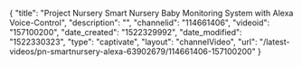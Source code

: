 {
    "title": "Project Nursery Smart Nursery Baby Monitoring System with Alexa Voice-Control",
    "description": "",
    "channelid": "114661406",
    "videoid": "157100200",
    "date_created": "1522329992",
    "date_modified": "1522330323",
    "type": "captivate",
    "layout": "channelVideo",
    "url": "\/latest-videos\/pn-smartnursery-alexa-63902679\/114661406-157100200"
}